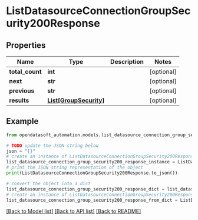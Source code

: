 # ListDatasourceConnectionGroupSecurity200Response


## Properties

Name | Type | Description | Notes
------------ | ------------- | ------------- | -------------
**total_count** | **int** |  | [optional] 
**next** | **str** |  | [optional] 
**previous** | **str** |  | [optional] 
**results** | [**List[GroupSecurity]**](GroupSecurity.md) |  | [optional] 

## Example

```python
from opendatasoft_automation.models.list_datasource_connection_group_security200_response import ListDatasourceConnectionGroupSecurity200Response

# TODO update the JSON string below
json = "{}"
# create an instance of ListDatasourceConnectionGroupSecurity200Response from a JSON string
list_datasource_connection_group_security200_response_instance = ListDatasourceConnectionGroupSecurity200Response.from_json(json)
# print the JSON string representation of the object
print(ListDatasourceConnectionGroupSecurity200Response.to_json())

# convert the object into a dict
list_datasource_connection_group_security200_response_dict = list_datasource_connection_group_security200_response_instance.to_dict()
# create an instance of ListDatasourceConnectionGroupSecurity200Response from a dict
list_datasource_connection_group_security200_response_from_dict = ListDatasourceConnectionGroupSecurity200Response.from_dict(list_datasource_connection_group_security200_response_dict)
```
[[Back to Model list]](../README.md#documentation-for-models) [[Back to API list]](../README.md#documentation-for-api-endpoints) [[Back to README]](../README.md)



